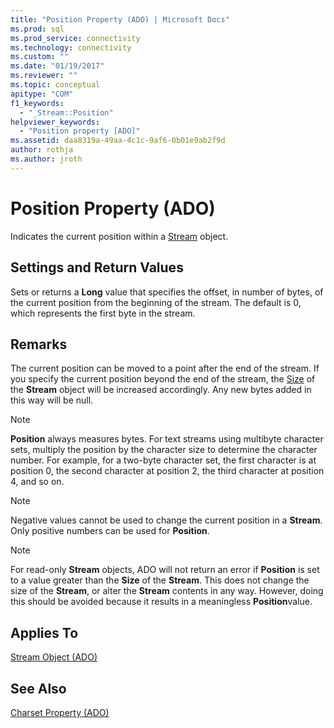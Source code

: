 ```yaml
---
title: "Position Property (ADO) | Microsoft Docs"
ms.prod: sql
ms.prod_service: connectivity
ms.technology: connectivity
ms.custom: ""
ms.date: "01/19/2017"
ms.reviewer: ""
ms.topic: conceptual
apitype: "COM"
f1_keywords: 
  - "_Stream::Position"
helpviewer_keywords: 
  - "Position property [ADO]"
ms.assetid: daa8319a-49aa-4c1c-9af6-0b01e9ab2f9d
author: rothja
ms.author: jroth
---
```

# Position Property (ADO)
Indicates the current position within a [Stream](../../../ado/reference/ado-api/stream-object-ado.md) object.  
  
## Settings and Return Values  
 Sets or returns a **Long** value that specifies the offset, in number of bytes, of the current position from the beginning of the stream. The default is 0, which represents the first byte in the stream.  
  
## Remarks  
 The current position can be moved to a point after the end of the stream. If you specify the current position beyond the end of the stream, the [Size](../../../ado/reference/ado-api/size-property-ado-stream.md) of the **Stream** object will be increased accordingly. Any new bytes added in this way will be null.  
  
> [!NOTE]
>  **Position** always measures bytes. For text streams using multibyte character sets, multiply the position by the character size to determine the character number. For example, for a two-byte character set, the first character is at position 0, the second character at position 2, the third character at position 4, and so on.  
  
> [!NOTE]
>  Negative values cannot be used to change the current position in a **Stream**. Only positive numbers can be used for **Position**.  
  
> [!NOTE]
>  For read-only **Stream** objects, ADO will not return an error if **Position** is set to a value greater than the **Size** of the **Stream**. This does not change the size of the **Stream**, or alter the **Stream** contents in any way. However, doing this should be avoided because it results in a meaningless **Position**value.  
  
## Applies To  
 [Stream Object (ADO)](../../../ado/reference/ado-api/stream-object-ado.md)  
  
## See Also  
 [Charset Property (ADO)](../../../ado/reference/ado-api/charset-property-ado.md)
